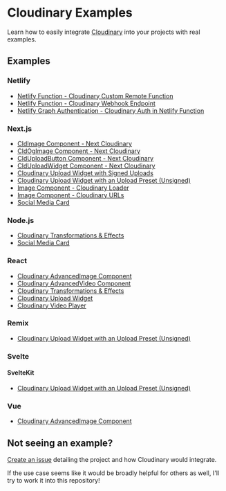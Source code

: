 # Cloudinary Examples

Learn how to easily integrate [Cloudinary](https://cloudinary.com/) into your projects with real examples.

## Examples

### Netlify

* [Netlify Function - Cloudinary Custom Remote Function](https://github.com/colbyfayock/cloudinary-examples/tree/main/examples/netlify-custom-function-remote)
* [Netlify Function - Cloudinary Webhook Endpoint](https://github.com/colbyfayock/cloudinary-examples/tree/main/examples/netlify-function-webhook-endpoint)
* [Netlify Graph Authentication - Cloudinary Auth in Netlify Function](https://github.com/colbyfayock/cloudinary-examples/tree/main/examples/netlify-graph-authentication-function)

### Next.js

* [CldImage Component - Next Cloudinary](https://github.com/colbyfayock/cloudinary-examples/tree/main/examples/nextjs-cldimage)
* [CldOgImage Component - Next Cloudinary](https://github.com/colbyfayock/cloudinary-examples/tree/main/examples/nextjs-cldogimage)
* [CldUploadButton Component - Next Cloudinary](https://github.com/colbyfayock/cloudinary-examples/tree/main/examples/nextjs-clduploadbutton)
* [CldUploadWidget Component - Next Cloudinary](https://github.com/colbyfayock/cloudinary-examples/tree/main/examples/nextjs-clduploadwidget)
* [Cloudinary Upload Widget with Signed Uploads](https://github.com/colbyfayock/cloudinary-examples/tree/main/examples/nextjs-upload-widget-signed)
* [Cloudinary Upload Widget with an Upload Preset (Unsigned)](https://github.com/colbyfayock/cloudinary-examples/tree/main/examples/nextjs-upload-widget-preset)
* [Image Component - Cloudinary Loader](https://github.com/colbyfayock/cloudinary-examples/tree/main/examples/nextjs-next-image-loader)
* [Image Component - Cloudinary URLs](https://github.com/colbyfayock/cloudinary-examples/tree/main/examples/nextjs-next-image-domain)
* [Social Media Card](https://github.com/colbyfayock/cloudinary-examples/tree/main/examples/nextjs-social-media-card)

### Node.js

* [Cloudinary Transformations & Effects](https://github.com/colbyfayock/cloudinary-examples/tree/main/examples/node-transformations-effects)
* [Social Media Card](https://github.com/colbyfayock/cloudinary-examples/tree/main/examples/node-social-media-card)

### React

* [Cloudinary AdvancedImage Component](https://github.com/colbyfayock/cloudinary-examples/tree/main/examples/react-advanced-image)
* [Cloudinary AdvancedVideo Component](https://github.com/colbyfayock/cloudinary-examples/tree/main/examples/react-advanced-video)
* [Cloudinary Transformations & Effects](https://github.com/colbyfayock/cloudinary-examples/tree/main/examples/react-transformations-effects)
* [Cloudinary Upload Widget](https://github.com/colbyfayock/cloudinary-examples/tree/main/examples/react-upload-widget-preset)
* [Cloudinary Video Player](https://github.com/colbyfayock/cloudinary-examples/tree/main/examples/react-video-player)

### Remix

* [Cloudinary Upload Widget with an Upload Preset (Unsigned)](https://github.com/colbyfayock/cloudinary-examples/tree/main/examples/remix-upload-widget-preset)

### Svelte

#### SvelteKit

* [Cloudinary Upload Widget with an Upload Preset (Unsigned)](https://github.com/colbyfayock/cloudinary-examples/tree/main/examples/sveltekit-upload-widget-preset)

### Vue

* [Cloudinary AdvancedImage Component](https://github.com/colbyfayock/cloudinary-examples/tree/main/examples/vue-advanced-image)

## Not seeing an example?

[Create an issue](https://github.com/colbyfayock/cloudinary-examples/issues/new) detailing the project and how Cloudinary would integrate.

If the use case seems like it would be broadly helpful for others as well, I'll try to work it into this repository!
